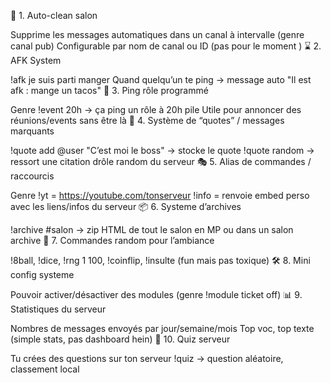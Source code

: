 🧼 1. Auto-clean salon

Supprime les messages automatiques dans un canal à intervalle (genre canal pub)
Configurable par nom de canal ou ID (pas pour le moment
)
⌛ 2. AFK System

!afk je suis parti manger
Quand quelqu’un te ping → message auto "Il est afk : mange un tacos"
📢 3. Ping rôle programmé

Genre !event 20h → ça ping un rôle à 20h pile
Utile pour annoncer des réunions/events sans être là
💬 4. Système de “quotes” / messages marquants

!quote add @user "C’est moi le boss" → stocke le quote
!quote random → ressort une citation drôle random du serveur
🎭 5. Alias de commandes / raccourcis

Genre !yt = https://youtube.com/tonserveur
!info = renvoie embed perso avec les liens/infos du serveur
📦 6. Systeme d’archives

!archive #salon → zip HTML de tout le salon en MP ou dans un salon archive
💠 7. Commandes random pour l’ambiance

!8ball, !dice, !rng 1 100, !coinflip, !insulte (fun mais pas toxique)
🛠 8. Mini config systeme

Pouvoir activer/désactiver des modules (genre !module ticket off)
📊 9. Statistiques du serveur

Nombres de messages envoyés par jour/semaine/mois
Top voc, top texte (simple stats, pas dashboard hein)
🧠 10. Quiz serveur

Tu crées des questions sur ton serveur
!quiz → question aléatoire, classement local
